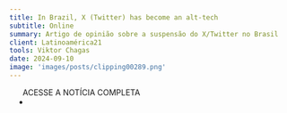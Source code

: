 ```yaml
---
title: In Brazil, X (Twitter) has become an alt-tech
subtitle: Online
summary: Artigo de opinião sobre a suspensão do X/Twitter no Brasil
client: Latinoamérica21
tools: Viktor Chagas
date: 2024-09-10
image: 'images/posts/clipping00289.png'
---
```


<div class="post__share"><ul class="share__list list-reset">ACESSE A NOTÍCIA COMPLETA<li class="share__item" style="margin-left: 10px"><a class="share__link share__facebook" style="background: #fa5657" href="https://latinoamerica21.com/en/in-brazil-x-twitter-has-become-an-alt-tech/" title="Link" rel="nofolow"><i class="fa-solid fa-link"></i></a></li></ul></div>
<!-- <div class="gallery-box"><div class="gallery"><img src="/clipping/images/example-1.jpg" loading="lazy" alt="Project"><img src="/clipping/images/example-2.jpg" loading="lazy" alt="Project"></div><em>Gallery / <a href="https://www.freepik.com/" target="_blank">Freepic</a></em></div> -->
